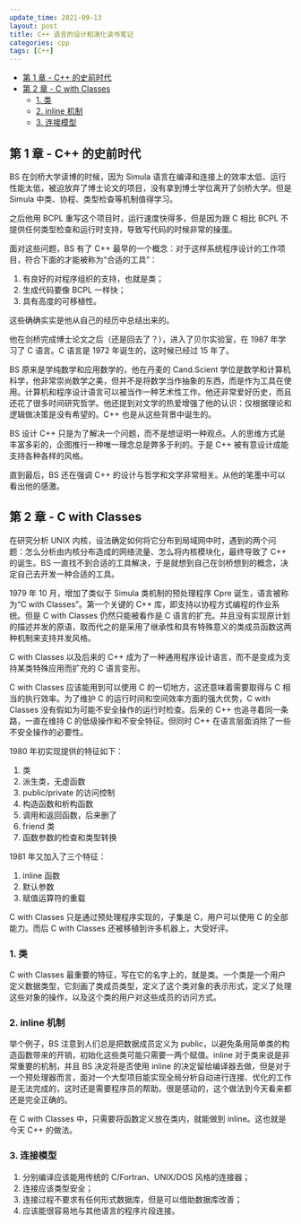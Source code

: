 ```yaml
---
update_time: 2021-09-13
layout: post
title: C++ 语言的设计和演化读书笔记
categories: cpp
tags: [C++]
---
```

- [第 1 章 - C++ 的史前时代](#第-1-章---c-的史前时代)
- [第 2 章 - C with Classes](#第-2-章---c-with-classes)
  - [1. 类](#1-类)
  - [2. inline 机制](#2-inline-机制)
  - [3. 连接模型](#3-连接模型)

## 第 1 章 - C++ 的史前时代

BS 在剑桥大学读博的时候，因为 Simula 语言在编译和连接上的效率太低、运行性能太低，被迫放弃了博士论文的项目，没有拿到博士学位离开了剑桥大学。但是 Simula 中类、协程、类型检查等机制值得学习。

之后他用 BCPL 重写这个项目时，运行速度快得多，但是因为跟 C 相比 BCPL 不提供任何类型检查和运行时支持，导致写代码的时候非常的操蛋。

面对这些问题，BS 有了 C++ 最早的一个概念：对于这样系统程序设计的工作项目，符合下面的才能被称为“合适的工具”：

1. 有良好的对程序组织的支持，也就是类；
2. 生成代码要像 BCPL 一样快；
3. 具有高度的可移植性。

这些确确实实是他从自己的经历中总结出来的。

他在剑桥完成博士论文之后（还是回去了？），进入了贝尔实验室，在 1987 年学习了 C 语言。C 语言是 1972 年诞生的，这时候已经过 15 年了。

BS 原来是学纯数学和应用数学的，他在丹麦的 Cand.Scient 学位是数学和计算机科学，他非常崇尚数学之美，但并不是将数学当作抽象的东西，而是作为工具在使用。计算机和程序设计语言可以被当作一种艺术性工作。他还非常爱好历史，而且还花了很多时间研究哲学。他还提到对文学的热爱增强了他的认识：仅根据理论和逻辑做决策是没有希望的。C++ 也是从这些背景中诞生的。

BS 设计 C++ 只是为了解决一个问题，而不是想证明一种观点。人的思维方式是丰富多彩的，企图推行一种唯一理念总是弊多于利的。于是 C++ 被有意设计成能支持各种各样的风格。

直到最后，BS 还在强调 C++ 的设计与哲学和文学非常相关。从他的笔墨中可以看出他的感激。

## 第 2 章 - C with Classes

在研究分析 UNIX 内核，设法确定如何将它分布到局域网中时，遇到的两个问题：怎么分析由内核分布造成的网络流量、怎么将内核模块化，最终导致了 C++ 的诞生。BS 一直找不到合适的工具解决，于是就想到自己在剑桥想到的概念，决定自己去开发一种合适的工具。

1979 年 10 月，增加了类似于 Simula 类机制的预处理程序 Cpre 诞生，语言被称为“C with Classes”。第一个关键的 C++ 库，即支持以协程方式编程的作业系统。但是 C with Classes 仍然只能被看作是 C 语言的扩充。并且没有实现原计划的描述并发的原语，取而代之的是采用了继承性和具有特殊意义的类成员函数这两种机制来支持并发风格。

C with Classes 以及后来的 C++ 成为了一种通用程序设计语言，而不是变成为支持某类特殊应用而扩充的 C 语言变形。

C with Classes 应该能用到可以使用 C 的一切地方，这还意味着需要取得与 C 相当的执行效率。为了维护 C 的运行时间和空间效率方面的强大优势，C with Classes 没有假如为可能不安全操作的运行时检查。后来的 C++ 也追寻着同一条路，一直在维持 C 的低级操作和不安全特征。但同时 C++ 在语言层面消除了一些不安全操作的必要性。

1980 年初实现提供的特征如下：

1. 类
2. 派生类，无虚函数
3. public/private 的访问控制
4. 构造函数和析构函数
5. 调用和返回函数，后来删了
6. friend 类
7. 函数参数的检查和类型转换

1981 年又加入了三个特征：

1. inline 函数
2. 默认参数
3. 赋值运算符的重载

C with Classes 只是通过预处理程序实现的，子集是 C，用户可以使用 C 的全部能力。而后 C with Classes 还被移植到许多机器上，大受好评。

### 1. 类

C with Classes 最重要的特征，写在它的名字上的，就是类。一个类是一个用户定义数据类型，它刻画了类成员类型，定义了这个类对象的表示形式，定义了处理这些对象的操作，以及这个类的用户对这些成员的访问方式。

### 2. inline 机制

举个例子，BS 注意到人们总是把数据成员定义为 public，以避免条用简单类的构造函数带来的开销，初始化这些类可能只需要一两个赋值。inline 对于类来说是非常重要的机制，并且 BS 决定将是否使用 inline 的决定留给编译器去做，但是对于一个预处理器而言，面对一个大型项目能实现全局分析自动进行连接、优化的工作是无法完成的，这时还是需要程序员的帮助。很是感动的，这个做法到今天看来都还是完全正确的。

在 C with Classes 中，只需要将函数定义放在类内，就能做到 inline。这也就是今天 C++ 的做法。

### 3. 连接模型

1. 分别编译应该能用传统的 C/Fortran、UNIX/DOS 风格的连接器；
2. 连接应该类型安全；
3. 连接过程不要求有任何形式数据库，但是可以借助数据库改善；
4. 应该能很容易地与其他语言的程序片段连接。


